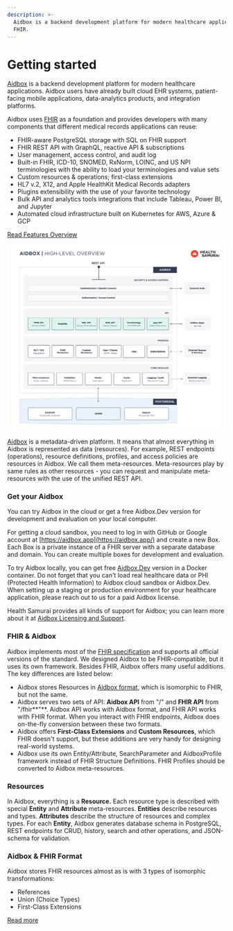 ```yaml
---
description: >-
  Aidbox is a backend development platform for modern healthcare applications on
  FHIR.
---
```


# Getting started

[Aidbox](https://www.health-samurai.io/aidbox) is a backend development platform for modern healthcare applications. Aidbox users have already built cloud EHR systems, patient-facing mobile applications, data-analytics products, and integration platforms.

Aidbox uses [FHIR](https://www.hl7.org/fhir/overview.html) as a foundation and provides developers with many components that different medical records applications can reuse:

* FHIR-aware PostgreSQL storage with SQL on FHIR support
* FHIR REST API with GraphQL, reactive API & subscriptions
* User management, access control, and audit log
* Built-in FHIR, ICD-10, SNOMED, RxNorm, LOINC, and US NPI terminologies with the ability to load your terminologies and value sets
* Custom resources & operations; first-class extensions
* HL7 v.2, X12, and Apple HealthKit Medical Records adapters
* Plugins extensibility with the use of your favorite technology
* Bulk API and analytics tools integrations that include Tableau, Power BI, and Jupyter
* Automated cloud infrastructure built on Kubernetes for AWS, Azure & GCP

​[Read Features Overview](https://docs.aidbox.app/features)​

![](.gitbook/assets/1-aidbox.jpg)

​[Aidbox](https://www.health-samurai.io/aidbox) is a metadata-driven platform. It means that almost everything in Aidbox is represented as data \(resources\). For example, REST endpoints \(operations\), resource definitions, profiles, and access policies are resources in Aidbox. We call them meta-resources. Meta-resources play by same rules as other resources - you can request and manipulate meta-resources with the use of the unified REST API.

### Get your Aidbox

You can try Aidbox in the cloud or get a free Aidbox.Dev version for development and evaluation on your local computer.

For getting a cloud sandbox, you need to log in with GitHub or Google account at [https://aidbox.app](https://aidbox.app/) and create a new Box. Each Box is a private instance of a FHIR server with a separate database and domain. You can create multiple boxes for development and evaluation.

To try Aidbox locally, you can get free [Aidbox.Dev](https://docs.aidbox.app/installation/setup-aidbox.dev) version in a Docker container. Do not forget that you can't load real healthcare data or PHI \(Protected Health Information\) to Aidbox cloud sandbox or Aidbox.Dev. When setting up a staging or production environment for your healthcare application, please reach out to us for a paid Aidbox license.

Health Samurai provides all kinds of support for Aidbox; you can learn more about it at [Aidbox Licensing and Support](https://docs.aidbox.app/editions-and-pricing).

### FHIR & Aidbox

Aidbox implements most of the [FHIR specification](https://www.hl7.org/fhir/) and supports all official versions of the standard. We designed Aidbox to be FHIR-compatible, but it uses its own framework. Besides FHIR, Aidbox offers many useful additions. The key differences are listed below:

* Aidbox stores Resources in [Aidbox format](https://docs.aidbox.app/basic-concepts/aidbox-and-fhir-formats), which is isomorphic to FHIR, but not the same.
* Aidbox serves two sets of API: **Aidbox API** from "/" and **FHIR API** from "/fhir**"**. Aidbox API works with Aidbox format, and FHIR API works with FHIR format. When you interact with FHIR endpoints, Aidbox does on-the-fly conversion between these two formats.
* Aidbox offers **First-Class Extensions** and **Custom Resources**, which FHIR doesn't support, but these additions are very handy for designing real-world systems.
* Aidbox use its own Entity/Attribute, SearchParameter and AidboxProfile framework instead of FHIR Structure Definitions. FHIR Profiles should be converted to Aidbox meta-resources.

### Resources

In Aidbox, everything is a **Resource.** Each resource type is described with special **Entity** and **Attribute** meta-resources. **Entities** describe resources and types. **Attributes** describe the structure of resources and complex types. For each **Entity**, Aidbox generates database schema in PostgreSQL, REST endpoints for CRUD, history, search and other operations, and JSON-schema for validation.

### Aidbox & FHIR Format

Aidbox stores FHIR resources almost as is with 3 types of isomorphic transformations:

* References
* Union \(Choice Types\)
* First-Class Extensions

[Read more](https://docs.aidbox.app/basic-concepts/aidbox-and-fhir-formats)

